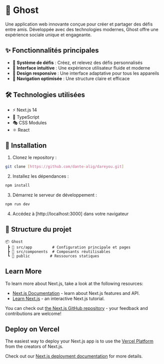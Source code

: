 # 👻 Ghost

Une application web innovante conçue pour créer et partager des défis entre amis. Développée avec des technologies modernes, Ghost offre une expérience sociale unique et engageante.

## ✨ Fonctionnalités principales

- 🎯 **Système de défis** : Créez, et relevez des défis personnalisés
- 🎪 **Interface intuitive** : Une expérience utilisateur fluide et moderne
- 🎨 **Design responsive** : Une interface adaptative pour tous les appareils
- 🧭 **Navigation optimisée** : Une structure claire et efficace

## 🛠️ Technologies utilisées

- ⚡ Next.js 14
- 💪 TypeScript
- 🎭 CSS Modules
- ⚛️ React

## 🚀 Installation

1. Clonez le repository :

```bash
git clone [https://github.com/dante-alig/dareyou.git]
```

2. Installez les dépendances :

```bash
npm install
```

3. Démarrez le serveur de développement :

```bash
npm run dev
```

4. Accédez à [http://localhost:3000] dans votre navigateur

## 📁 Structure du projet

```
📦 Ghost
 ┣ 📂 src/app         # Configuration principale et pages
 ┣ 📂 src/components  # Composants réutilisables
 ┗ 📂 public         # Ressources statiques
```

## Learn More

To learn more about Next.js, take a look at the following resources:

- [Next.js Documentation](https://nextjs.org/docs) - learn about Next.js features and API.
- [Learn Next.js](https://nextjs.org/learn) - an interactive Next.js tutorial.

You can check out [the Next.js GitHub repository](https://github.com/vercel/next.js) - your feedback and contributions are welcome!

## Deploy on Vercel

The easiest way to deploy your Next.js app is to use the [Vercel Platform](https://vercel.com/new?utm_medium=default-template&filter=next.js&utm_source=create-next-app&utm_campaign=create-next-app-readme) from the creators of Next.js.

Check out our [Next.js deployment documentation](https://nextjs.org/docs/app/building-your-application/deploying) for more details.
